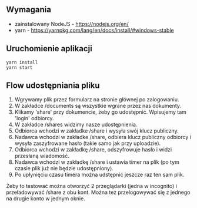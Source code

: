 ## Wymagania

- zainstalowany NodeJS - https://nodejs.org/en/
- yarn - https://yarnpkg.com/lang/en/docs/install/#windows-stable

## Uruchomienie aplikacji

```
yarn install
yarn start
```

## Flow udostępniania pliku

1. Wgrywamy plik przez formularz na stronie głównej po zalogowaniu.
2. W zakładce /documents są wszystkie wgrane przez nas dokumenty.
3. Klikamy 'share' przy dokumencie, żeby go udostępnić. Wpisujemy tam 'login' odbiorcy.
4. W zakładce /shares widzimy nasze udostępnienia.
5. Odbiorca wchodzi w zakładke /share i wysyła swój klucz publiczny.
6. Nadawca wchodzi w zakładke /share, odbiera klucz publiczny odbiorcy i wysyła zaszyfrowane hasło (takie samo jak przy uploadzie).
7. Odbiorca wchodzi w zakładkę /share, odszyfrowuje hasło i widzi przesłaną wiadomość.
8. Nadawca wchodzi w zakładkę /share i ustawia timer na plik (po tym czasie plik już nie będzie udostępniony).
9. Po upłynięciu czasu timera można udstępnić jeszcze raz ten sam plik.

Żeby to testować można otworzyć 2 przeglądarki (jedna w incognito) i przeładowywać /share z obu kont. Można też przelogowywać się z jednego na drugie konto w jednym oknie.
